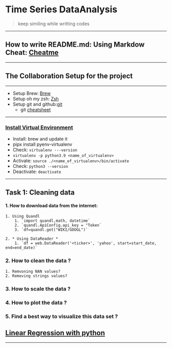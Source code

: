 # Time Series DataAnalysis 
>keep similing while writting codes
--------------------------
## How to write README.md: Using Markdow Cheat: [Cheatme](https://www.markdownguide.org/cheat-sheet/)
--------------------------

## The Collaboration Setup for the project
--------------------------
* Setup Brew: [Brew](https://brew.sh/)
* Setup oh my zsh: [Zsh](https://www.freecodecamp.org/news/how-to-configure-your-macos-terminal-with-zsh-like-a-pro-c0ab3f3c1156/)
* Setup git and github:[git](https://git-scm.com/book/en/v2/Getting-Started-First-Time-Git-Setup)
    * git [cheatsheet](https://education.github.com/git-cheat-sheet-education.pdf)

----------------------------------------------------------------------------------
### [Install Virtual Environment](https://virtualenv.pypa.io/en/latest/installation.html)
* Install:  brew and update it
* pipx install pyenv-virtualenv 
* Check: `virtualenv ---version` 
* `virtualenv -p python3.9 <name_of_virtualenv>`
* Activate: `source ./<name_of_virtualenv>/bin/activate`
* Check: `python3 --version`
* Deactivate: `deactivate`



---------------------------------------------------------------------
## Task 1: Cleaning data 
#### 1. How to download data from the internet: 
    1. Using Quandl
        1. `import quandl,math, datetime`
        2. `quandl.ApiConfig.api_key = "Token`
        3. `df=quandl.get("WIKI/GOOGL")`

    2. * Using DataReader *
        1. `df = web.DataReader('<ticker>', 'yahoo', start=start_date, end=end_date)`

### 2. How to clean the data ?
    1. Remvoning NAN values?
    2. Removing strings values?
### 3. How to scale the data ?

### 4. How to plot the data ?

### 5. Find a best way to visualize this data set ?


## [Linear Regression with python](https://www.kdnuggets.com/2019/03/beginners-guide-linear-regression-python-scikit-learn.html)

-------

